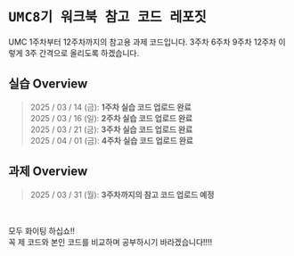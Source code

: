 # ``UMC8기 워크북 참고 코드 레포짓``

UMC 1주차부터 12주차까지의 참고용 과제 코드입니다. 
3주차 6주차 9주차 12주차 이렇게 3주 간격으로 올리도록 하겠습니다.

## 실습 Overview
> 2025 / 03 / 14 (금): __1주차 실습 코드 업로드 완료__ <br>
> 2025 / 03 / 16 (일): __2주차 실습 코드 업로드 완료__ <br>
> 2025 / 03 / 21 (금): __3주차 실습 코드 업로드 완료__ <br>
> 2025 / 04 / 01 (금): __4주차 실습 코드 업로드 완료__ <br>

## 과제 Overview
> 2025 / 03 / 31 (월): __3주차까지의 참고 코드 업로드 예정__

<br>

모두 화이팅 하십쇼!! <br>
꼭 제 코드와 본인 코드를 비교하며 공부하시기 바라겠습니다!!!!